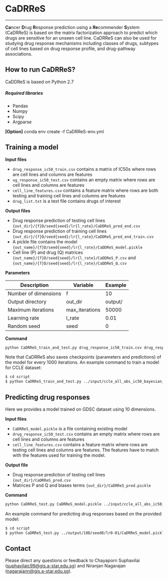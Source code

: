 # CaDRReS
---

**Ca**ncer **D**rug **R**esponse prediction using a **Re**commender **S**ystem (CaDRReS) is based on the matrix factorization approach to predict which drugs are sensitive for an unseen cell line. CaDRReS can also be used for studying drug response mechanisms including classes of drugs, subtypes of cell lines based on drug response profile, and drug-pathway associations.

## How to run CaDRReS?

CaDDReS is based on Python 2.7
##### Required libraries
- Pandas
- Numpy
- Scipy
- Argparse

**[Option]** conda env create -f CaDRReS-env.yml

## Training a model

__Input files__
- `drug_response_ic50_train.csv` contains a matrix of IC50s where rows are cell lines and columns are features
- `ug_response_ic50_test.csv` contains an empty matrix where rows are cell lines and columns are features
- `cell_line_features.csv` contains a feature matrix where rows are both testing and training cell lines and columns are features
- `drug_list.txt` is a text file contains drugs of interest 

__Output files__
- Drug response prediction of testing cell lines `{out_dir}/{f}D/seed{seed}/lr{l_rate}/CaDDReS_pred_end.csv`
- Drug response prediction of training cell lines `{out_dir}/{f}D/seed{seed}/lr{l_rate}/CaDDReS_pred_end_train.csv`
- A pickle file contains the model `{out_name}/{f}D/seed{seed}/lr{l_rate}/CaDDReS_model.pickle`
- Cell line (P) and drug (Q) matrices `{out_name}/{f}D/seed{seed}/lr{l_rate}/CaDDReS_P.csv` and `{out_name}/{f}D/seed{seed}/lr{l_rate}/CaDDReS_Q.csv`

__Parameters__

| Description | Variable | Example |
| ------ | ------ | ------ | 
| Number of dimensions | f | 10 |
| Output directory | out_dir | output/ |
| Maximum iterations | max_iterations | 50000 |
| Learning rate | l_rate | 0.01 |
| Random seed | seed | 0 |

__Command__

```sh
python CaDRReS_train_and_test.py drug_response_ic50_train.csv drug_response_ic50_test.csv  cell_line_features.csv drug_list.txt {out_dir} {f} {max_iterations} {l_rate} {seed}
```

Note that CaDRReS also saves checkpoints (parameters and predictions) of the model for every 1000 iterations.
An example command to train a model for CCLE dataset:
```sh
$ cd script
$ python CaDRReS_train_and_test.py ../input/ccle_all_abs_ic50_bayesian_sigmoid.csv ../input/ccle_all_abs_ic50_bayesian_sigmoid.csv ../input/ccle_cellline_pcor_ess_genes.csv ../misc/ccle_drugMedianGE0.txt ../output 10 100 0.01 0
```

## Predicting drug responses

Here we provides a model trained on GDSC dataset using 10 dimensions.

__Input files__
- `CaDRReS_model.pickle` is a file containing existing model
- `drug_response_ic50_test.csv` contains an empty matrix where rows are cell lines and columns are features
- `cell_line_features.csv` contains a feature matrix where rows are testing cell lines and columns are features. The features have to match with the features used for training the model.

__Output file__
- Drug response prediction of testing cell lines `{out_dir}/CaDRReS_pred.csv`
- Matrices P and Q and biases terms `{out_dir}/CaDRReS_pred.pickle`

__Command__
```sh
python CaDRReS_test.py CaDRReS_model.pickle ../input/ccle_all_abs_ic50_bayesian_sigmoid.csv ../input/ccle_cellline_pcor_ess_genes.csv {out_dir}
```

An example command for predicting drug responses based on the provided model:
```sh
$ cd script
$ python CaDRReS_test.py ../output/10D/seed0/lr0-01/CaDRReS_model.pickle ../input/ccle_all_abs_ic50_bayesian_sigmoid.csv ../input/ccle_cellline_pcor_ess_genes.csv ../output
```


## Contact

Please direct any questions or feedback to Chayaporn Suphavilai (suphavilaic99@gis.a-star.edu.sg) and Niranjan Nagarajan (nagarajann@gis.a-star.edu.sg).

